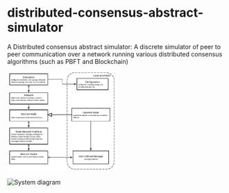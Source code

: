 # distributed-consensus-abstract-simulator
A Distributed consensus abstract simulator: A discrete simulator of peer to peer communication over a network running various distributed consensus algorithms (such as PBFT and Blockchain)

<img src="Documentation/abstract%20sim%20draw.pptx.jpg" alt="System Diagram" style="zoom: 33%;" />

![System diagram](distributed-consensus-abstract-simulator)
